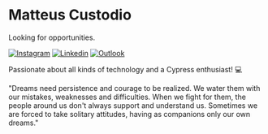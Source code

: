 # Matteus Custodio

Looking for opportunities.

[![Instagram](https://img.shields.io/badge/@mttsss.RL-white?style=for-the-badge&logo=instagram&logoColor=black)](https://www.instagram.com/mttsss.rl/)
[![Linkedin](https://img.shields.io/badge/Matteus_Da_Silva_Custodio-white?style=for-the-badge&logo=linkedin&logoColor=black)](https://www.linkedin.com/in/matteus-da-silva-custodio-938373197/)
[![Outlook](https://img.shields.io/badge/matteuscustodio17@outlook.com-white?style=for-the-badge&logo=microsoft-outlook&logoColor=black)](mailto:matteuscustodio17@outlook.com)

Passionate about all kinds of technology and a Cypress enthusiast! 💻

"Dreams need persistence and courage to be realized. We water them with our mistakes, weaknesses and difficulties. When we fight for them, the people around us don't always support and understand us. Sometimes we are forced to take solitary attitudes, having as companions only our own dreams."

